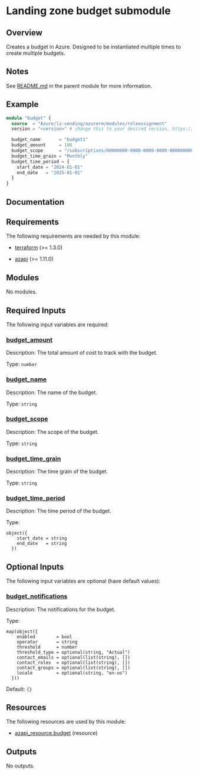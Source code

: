 <!-- BEGIN_TF_DOCS -->
# Landing zone budget submodule

## Overview

Creates a budget in Azure. Designed to be instantiated multiple times to create multiple budgets.

## Notes

See [README.md](https://github.com/Azure/terraform-azurerm-lz-vending#readme) in the parent module for more information.

## Example

```terraform
module "budget" {
  source  = "Azure/lz-vending/azurerm/modules/roleassignment"
  version = "<version>" # change this to your desired version, https://www.terraform.io/language/expressions/version-constraints

  budget_name       = "budget1"
  budget_amount     = 100
  budget_scope      = "/subscriptions/00000000-0000-0000-0000-000000000000"
  budget_time_grain = "Monthly"
  budget_time_period = {
    start_date = "2024-01-01"
    end_date   = "2025-01-01"
  }
}
```

## Documentation
<!-- markdownlint-disable MD033 -->

## Requirements

The following requirements are needed by this module:

- <a name="requirement_terraform"></a> [terraform](#requirement\_terraform) (>= 1.3.0)

- <a name="requirement_azapi"></a> [azapi](#requirement\_azapi) (>= 1.11.0)

## Modules

No modules.

<!-- markdownlint-disable MD013 -->
## Required Inputs

The following input variables are required:

### <a name="input_budget_amount"></a> [budget\_amount](#input\_budget\_amount)

Description: The total amount of cost to track with the budget.

Type: `number`

### <a name="input_budget_name"></a> [budget\_name](#input\_budget\_name)

Description: The name of the budget.

Type: `string`

### <a name="input_budget_scope"></a> [budget\_scope](#input\_budget\_scope)

Description: The scope of the budget.

Type: `string`

### <a name="input_budget_time_grain"></a> [budget\_time\_grain](#input\_budget\_time\_grain)

Description: The time grain of the budget.

Type: `string`

### <a name="input_budget_time_period"></a> [budget\_time\_period](#input\_budget\_time\_period)

Description: The time period of the budget.

Type:

```hcl
object({
    start_date = string
    end_date   = string
  })
```

## Optional Inputs

The following input variables are optional (have default values):

### <a name="input_budget_notifications"></a> [budget\_notifications](#input\_budget\_notifications)

Description: The notifications for the budget.

Type:

```hcl
map(object({
    enabled        = bool
    operator       = string
    threshold      = number
    threshold_type = optional(string, "Actual")
    contact_emails = optional(list(string), [])
    contact_roles  = optional(list(string), [])
    contact_groups = optional(list(string), [])
    locale         = optional(string, "en-us")
  }))
```

Default: `{}`

## Resources

The following resources are used by this module:

- [azapi_resource.budget](https://registry.terraform.io/providers/azure/azapi/latest/docs/resources/resource) (resource)

## Outputs

No outputs.

<!-- markdownlint-enable -->
<!-- END_TF_DOCS -->